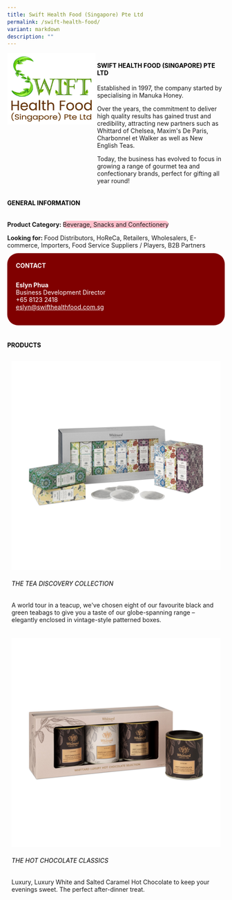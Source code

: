 ```yaml
---
title: Swift Health Food (Singapore) Pte Ltd
permalink: /swift-health-food/
variant: markdown
description: ""
---
```

<div class="flex-paragraph">
	<div style="display: flex; flex-wrap: wrap;" class="flex-container">
		<div style="flex: 1 1 40%; display: block;" class="card sgds">
			<img src="/images/Swift%20Health%20Food/swift_health_food_logo.png">
		</div>
		<div style="flex: 1 1 58%; display: block; margin-left: 3px" class="card-sgds">
			<h4 style="text-transform: uppercase; color: black;"><b>Swift Health Food (Singapore) Pte Ltd</b></h4>
			<p>Established in 1997, the company started by specialising in Manuka Honey.</p>
			<p>Over the years, the commitment to deliver high quality results has gained trust and credibility, attracting new partners such as Whittard of Chelsea, Maxim's De Paris, Charbonnel et Walker as well as New English Teas.</p>
			<p>Today, the business has evolved to focus in growing a range of gourmet tea and confectionary brands, perfect for gifting all year round!</p>
		</div>
	</div>
</div>

<h4 style="text-transform: uppercase; color: black;">
	<b>General Information</b>
</h4>
<div style="display: flex; flex-wrap: wrap;" class="flex-container">
	<div style="flex: 1 1 65%; display: block; align-self: stretch" class="card sgds">
		<div class="flex-paragraph">
			<p>
				<b>Product Category: </b>
				<span style="background-color: pink; border-radius: 10px;">Beverage, Snacks and Confectionery</span>
			</p>
			<p style="margin-bottom: 10px;">
				<b>Looking for: </b>Food Distributors, HoReCa, Retailers, Wholesalers, E-commerce, Importers, Food Service Suppliers / Players, B2B Partners
			</p>
		</div>
	</div>
	<div style="flex: 1 1 35%; padding: 10px; display: block; background-color: maroon; border-radius: 25px; align-self: center;" class="card sgds">
		<h4 style="color: white; margin-top: 10px; margin-left: 10px;">CONTACT</h4>
		<div class="flex-paragraph">
			<p style="padding: 10px; color: white;">
				<b>Eslyn Phua</b>
				<br>Business Development Director<br>+65 8123 2418<br>
				<a style="color: white;" href="mailto:eslyn@swifthealthfood.com.sg">eslyn@swifthealthfood.com.sg</a>
			</p>
		</div>
	</div>
</div>
<br>
<h4 style="text-transform: uppercase; color: black;">
	<b>Products</b>
</h4>
<div style="display: flex; flex-wrap: wrap;">
	<div style="flex: 1 1 47%; margin: 10px; display: block;" class="card sgds">
		<div style="display: block;" class="flex-image">
			<img src="/images/Swift%20Health%20Food/swift_health_food_product_01.jpg">
		</div>
		<div class="flex-paragraph">
			<h6 style="text-transform: uppercase; color: black;">The Tea Discovery Collection</h6>
			<p>A world tour in a teacup, we've chosen eight of our favourite black and green teabags to give you a taste of our globe-spanning range – elegantly enclosed in vintage-style patterned boxes.</p>
		</div>
	</div>
	<div style="flex: 1 1 47%; margin: 10px; display: block;" class="card sgds">
		<div style="display: block;" class="flex-image">
			<img src="/images/Swift%20Health%20Food/swift_health_food_product_02.jpg">
		</div>
		<div class="flex-paragraph">
			<h6 style="text-transform: uppercase; color: black;">The Hot Chocolate Classics</h6>
			<p>Luxury, Luxury White and Salted Caramel Hot Chocolate to keep your evenings sweet. The perfect after-dinner treat.</p>
		</div>
	</div>
</div>